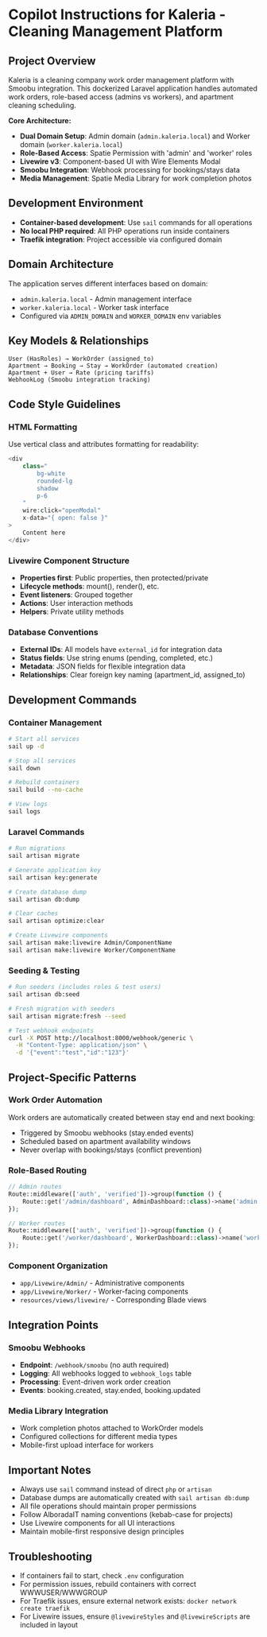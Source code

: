 # Copilot Instructions for Kaleria - Cleaning Management Platform

## Project Overview
Kaleria is a cleaning company work order management platform with Smoobu integration. This dockerized Laravel application handles automated work orders, role-based access (admins vs workers), and apartment cleaning scheduling.

**Core Architecture:**
- **Dual Domain Setup**: Admin domain (`admin.kaleria.local`) and Worker domain (`worker.kaleria.local`)
- **Role-Based Access**: Spatie Permission with 'admin' and 'worker' roles
- **Livewire v3**: Component-based UI with Wire Elements Modal
- **Smoobu Integration**: Webhook processing for bookings/stays data
- **Media Management**: Spatie Media Library for work completion photos

## Development Environment
- **Container-based development**: Use `sail` commands for all operations
- **No local PHP required**: All PHP operations run inside containers
- **Traefik integration**: Project accessible via configured domain

## Domain Architecture
The application serves different interfaces based on domain:
- `admin.kaleria.local` - Admin management interface
- `worker.kaleria.local` - Worker task interface
- Configured via `ADMIN_DOMAIN` and `WORKER_DOMAIN` env variables

## Key Models & Relationships
```
User (HasRoles) → WorkOrder (assigned_to)
Apartment → Booking → Stay → WorkOrder (automated creation)
Apartment + User → Rate (pricing tariffs)
WebhookLog (Smoobu integration tracking)
```

## Code Style Guidelines

### HTML Formatting
Use vertical class and attributes formatting for readability:

```php
<div
    class="
        bg-white 
        rounded-lg 
        shadow 
        p-6
    "
    wire:click="openModal"
    x-data="{ open: false }"
>
    Content here
</div>
```

### Livewire Component Structure
- **Properties first**: Public properties, then protected/private
- **Lifecycle methods**: mount(), render(), etc.
- **Event listeners**: Grouped together
- **Actions**: User interaction methods
- **Helpers**: Private utility methods

### Database Conventions
- **External IDs**: All models have `external_id` for integration data
- **Status fields**: Use string enums (pending, completed, etc.)
- **Metadata**: JSON fields for flexible integration data
- **Relationships**: Clear foreign key naming (apartment_id, assigned_to)

## Development Commands

### Container Management
```bash
# Start all services
sail up -d

# Stop all services
sail down

# Rebuild containers
sail build --no-cache

# View logs
sail logs
```

### Laravel Commands
```bash
# Run migrations
sail artisan migrate

# Generate application key
sail artisan key:generate

# Create database dump
sail artisan db:dump

# Clear caches
sail artisan optimize:clear

# Create Livewire components
sail artisan make:livewire Admin/ComponentName
sail artisan make:livewire Worker/ComponentName
```

### Seeding & Testing
```bash
# Run seeders (includes roles & test users)
sail artisan db:seed

# Fresh migration with seeders
sail artisan migrate:fresh --seed

# Test webhook endpoints
curl -X POST http://localhost:8000/webhook/generic \
  -H "Content-Type: application/json" \
  -d '{"event":"test","id":"123"}'
```

## Project-Specific Patterns

### Work Order Automation
Work orders are automatically created between stay end and next booking:
- Triggered by Smoobu webhooks (stay.ended events)
- Scheduled based on apartment availability windows
- Never overlap with bookings/stays (conflict prevention)

### Role-Based Routing
```php
// Admin routes
Route::middleware(['auth', 'verified'])->group(function () {
    Route::get('/admin/dashboard', AdminDashboard::class)->name('admin.dashboard');
});

// Worker routes  
Route::middleware(['auth', 'verified'])->group(function () {
    Route::get('/worker/dashboard', WorkerDashboard::class)->name('worker.dashboard');
});
```

### Component Organization
- `app/Livewire/Admin/` - Administrative components
- `app/Livewire/Worker/` - Worker-facing components
- `resources/views/livewire/` - Corresponding Blade views

## Integration Points

### Smoobu Webhooks
- **Endpoint**: `/webhook/smoobu` (no auth required)
- **Logging**: All webhooks logged to `webhook_logs` table
- **Processing**: Event-driven work order creation
- **Events**: booking.created, stay.ended, booking.updated

### Media Library Integration
- Work completion photos attached to WorkOrder models
- Configured collections for different media types
- Mobile-first upload interface for workers

## Important Notes
- Always use `sail` command instead of direct `php` or `artisan`
- Database dumps are automatically created with `sail artisan db:dump`
- All file operations should maintain proper permissions
- Follow AlboradaIT naming conventions (kebab-case for projects)
- Use Livewire components for all UI interactions
- Maintain mobile-first responsive design principles

## Troubleshooting
- If containers fail to start, check `.env` configuration
- For permission issues, rebuild containers with correct WWWUSER/WWWGROUP
- For Traefik issues, ensure external network exists: `docker network create traefik`
- For Livewire issues, ensure `@livewireStyles` and `@livewireScripts` are included in layout
